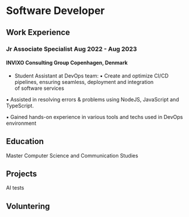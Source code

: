 # Software Developer

## Work Experience
### Jr Associate Specialist  Aug 2022 - Aug 2023
#### INVIXO Consulting Group  Copenhagen, Denmark
- Student Assistant at DevOps team:
▪   Create and optimize CI/CD pipelines, ensuring seamless, deployment and integration  
    of software services

 ▪   Assisted in resolving errors & problems using NodeJS, JavaScript and TypeScript.

 ▪   Gained hands-on experience in various tools and techs used in DevOps environment
 
## Education
Master Computer Science and Communication Studies

## Projects
AI tests

## Voluntering
